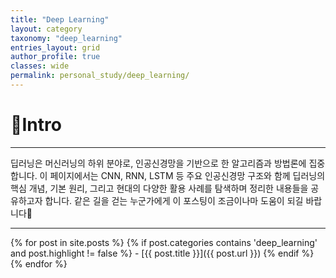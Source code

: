 ```yaml
---
title: "Deep Learning"
layout: category
taxonomy: "deep_learning"
entries_layout: grid
author_profile: true
classes: wide
permalink: personal_study/deep_learning/
---
```


# 📌Intro
---
딥러닝은 머신러닝의 하위 분야로, 인공신경망을 기반으로 한 알고리즘과 방법론에 집중합니다. 이 페이지에서는 CNN, RNN, LSTM 등 주요 인공신경망 구조와 함께 딥러닝의 핵심 개념, 기본 원리, 그리고 현대의 다양한 활용 사례를 탐색하며 정리한 내용들을 공유하고자 합니다. 같은 길을 걷는 누군가에게 이 포스팅이 조금이나마 도움이 되길 바랍니다🙏

---

{% for post in site.posts %}
  {% if post.categories contains 'deep_learning' and post.highlight != false %}
    - [{{ post.title }}]({{ post.url }})
  {% endif %}
{% endfor %}